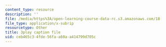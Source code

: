 ```yaml
---
content_type: resource
description: ''
file: /media/https%3A/open-learning-course-data-rc.s3.amazonaws.com/18-065-matrix-methods-in-data-analysis-signal-processing-and-machine-learning-spring-2018/ceb465c34fde56faa60aa414799d705c_0Qws8BuK3RQ.vtt
file_type: application/x-subrip
resourcetype: Other
title: 3play caption file
uid: ceb465c3-4fde-56fa-a60a-a414799d705c
---
```

